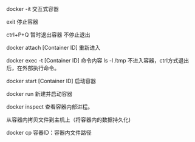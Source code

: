 docker -it 交互式容器



exit 停止容器

ctrl+P+Q 暂时退出容器 不停止退出

docker attach [Container ID]  重新进入

docker exec -t [Container ID]    命令内容  ls -l /tmp  不进入容器，ctrl方式退出后，在外部执行命令。

docker start [Container ID] 启动容器

docker run 新建并启动容器



docker inspect 查看容器内部进程。



从容器内拷贝文件到主机上（将容器内的数据持久化)

docker cp 容器ID：容器内文件路径

